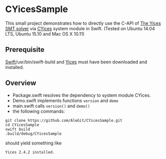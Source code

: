 # CYicesSample

This small project demonstrates how to directly use the C-API of
[The Yices SMT solver](http://yices.csl.sri.com) via
[CYices](https://github.com/AleGit/CYices)
system module in Swift.
(Tested on Ubuntu 14.04 LTS, Ubuntu 15.10 and Mac OS X 10.11)

## Prerequisite

[Swift](http://swift.org)/usr/bin/swift-build and [Yices](http://yices.csl.sri.com/) must have been downloaded and installed.

## Overview

- Package.swift resolves the dependency to system module CYices.
- Demo.swift implements functions `version` and `demo`
- main.swift calls `version()` and `demo()`
- the following commands:

```
git clone https://github.com/AleGit/CYicesSample.git
cd CYicesSample
swift build
.build/debug/CYicesSample
```

  should yield something like

```
Yices 2.4.2 installed.
```
